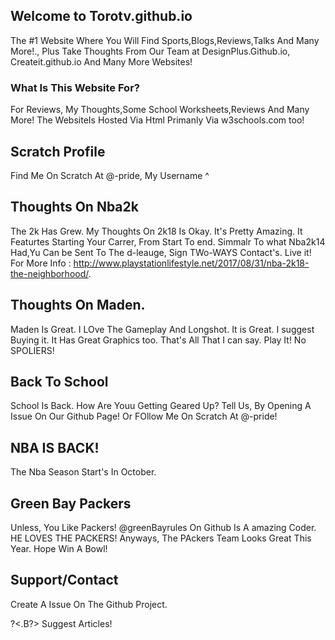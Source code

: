 ## Welcome to Torotv.github.io

The #1 Website Where You Will Find Sports,Blogs,Reviews,Talks And Many More!., Plus Take Thoughts From Our Team at DesignPlus.Github.io,
Createit.github.io And Many More Websites!



### What Is This Website For?
For Reviews, My Thoughts,Some School Worksheets,Reviews And Many More!
The WebsiteIs Hosted Via Html Primanly Via w3schools.com too!

## Scratch Profile
Find Me On Scratch At @-pride, My Username 
                                  ^
                
                
                
  ## Thoughts On Nba2k
  
  The 2k Has Grew. My Thoughts On 2k18 Is Okay. It's Pretty Amazing. It Featurtes Starting Your Carrer, From Start To end. Simmalr To what Nba2k14 Had,Yu Can be Sent To The d-leauge, Sign TWo-WAYS Contact's. Live it! For More Info : http://www.playstationlifestyle.net/2017/08/31/nba-2k18-the-neighborhood/.
  
  
  
  
  
  ## Thoughts On Maden.
  Maden Is Great. I LOve The Gameplay And Longshot. It is Great. I suggest Buying it. It Has Great Graphics too.
  That's All That I can say. Play It! No SPOLIERS!
  
  
  
  ## Back To School
  
  School Is Back. How Are Youu Getting Geared Up? Tell Us, By Opening A Issue On Our Github Page! Or FOllow Me On Scratch
  At @-pride! 



## NBA IS BACK!

The Nba Season Start's In October.


## Green Bay Packers

Unless, You Like Packers! @greenBayrules On Github Is A amazing Coder. HE LOVES THE PACKERS! Anyways, The PAckers Team Looks Great This Year. Hope Win A Bowl!

## Support/Contact

Create A Issue On The Github Project.

?<.B?> Suggest Articles!
